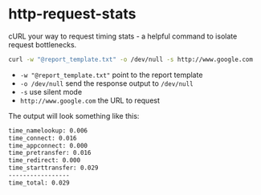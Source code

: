# http-request-stats
cURL your way to request timing stats - a helpful command to isolate request bottlenecks.

```zsh
curl -w "@report_template.txt" -o /dev/null -s http://www.google.com
```

- `-w "@report_template.txt"` point to the report template
- `-o /dev/null` send the response output to `/dev/null`
- `-s` use silent mode
- `http://www.google.com` the URL to request

The output will look something like this:

```zsh
time_namelookup: 0.006
time_connect: 0.016
time_appconnect: 0.000
time_pretransfer: 0.016
time_redirect: 0.000
time_starttransfer: 0.029
-----------------
time_total: 0.029
```




